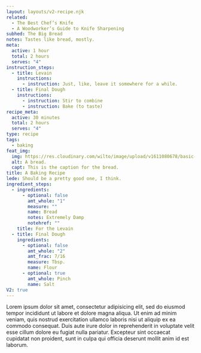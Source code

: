 ```yaml
---
layout: layouts/v2-recipe.njk
related:
  - The Best Chef’s Knife
  - A Woodworker’s Guide to Knife Sharpening
subhed: The Big Bread
notes: Tastes like bread, mostly.
meta:
  active: 1 hour
  total: 2 hours
  serves: "4"
instruction_steps:
  - title: Levain
    instructions:
      - instruction: Just, like, leave it somewhere for a while.
  - title: Final Dough
    instructions:
      - instruction: Stir to combine
      - instruction: Bake (to taste)
recipe_meta:
  active: 30 minutes
  total: 2 hours
  serves: "4"
type: recipe
tags:
  - baking
feat_img:
  img: https://res.cloudinary.com/wilto/image/upload/v1611080678/basic-sourdough.jpg
  alt: A bread.
  capt: This is the caption for the bread.
title: A Baking Recipe
lede: Should be a pretty good one, I think.
ingredient_steps:
  - ingredients:
      - optional: false
        amt_whole: "1"
        measure: ""
        name: Bread
        notes: Extremely Damp
        notehref: ""
    title: For the Levain
  - title: Final Dough
    ingredients:
      - optional: false
        amt_whole: "2"
        amt_frac: 7/16
        measure: Tbsp.
        name: Flour
      - optional: true
        amt_whole: Pinch
        name: Salt
V2: true
---
```

Lorem ipsum dolor sit amet, consectetur adipisicing elit, sed do eiusmod tempor incididunt ut labore et dolore magna aliqua. Ut enim ad minim veniam, quis nostrud exercitation ullamco laboris nisi ut aliquip ex ea commodo consequat. Duis aute irure dolor in reprehenderit in voluptate velit esse cillum dolore eu fugiat nulla pariatur. Excepteur sint occaecat cupidatat non proident, sunt in culpa qui officia deserunt mollit anim id est laborum.